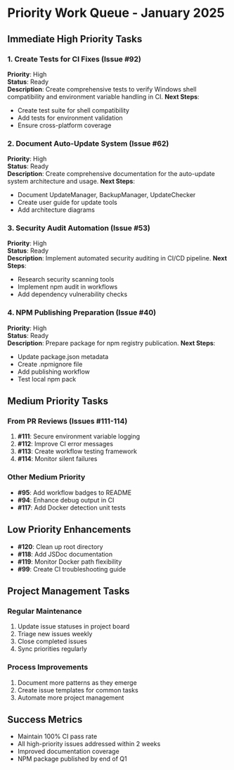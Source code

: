 # Priority Work Queue - January 2025

## Immediate High Priority Tasks

### 1. Create Tests for CI Fixes (Issue #92)
**Priority**: High  
**Status**: Ready  
**Description**: Create comprehensive tests to verify Windows shell compatibility and environment variable handling in CI.
**Next Steps**:
- Create test suite for shell compatibility
- Add tests for environment validation
- Ensure cross-platform coverage

### 2. Document Auto-Update System (Issue #62)  
**Priority**: High  
**Status**: Ready  
**Description**: Create comprehensive documentation for the auto-update system architecture and usage.
**Next Steps**:
- Document UpdateManager, BackupManager, UpdateChecker
- Create user guide for update tools
- Add architecture diagrams

### 3. Security Audit Automation (Issue #53)
**Priority**: High  
**Status**: Ready  
**Description**: Implement automated security auditing in CI/CD pipeline.
**Next Steps**:
- Research security scanning tools
- Implement npm audit in workflows
- Add dependency vulnerability checks

### 4. NPM Publishing Preparation (Issue #40)
**Priority**: High  
**Status**: Ready  
**Description**: Prepare package for npm registry publication.
**Next Steps**:
- Update package.json metadata
- Create .npmignore file
- Add publishing workflow
- Test local npm pack

## Medium Priority Tasks

### From PR Reviews (Issues #111-114)
1. **#111**: Secure environment variable logging
2. **#112**: Improve CI error messages  
3. **#113**: Create workflow testing framework
4. **#114**: Monitor silent failures

### Other Medium Priority
- **#95**: Add workflow badges to README
- **#94**: Enhance debug output in CI
- **#117**: Add Docker detection unit tests

## Low Priority Enhancements
- **#120**: Clean up root directory
- **#118**: Add JSDoc documentation
- **#119**: Monitor Docker path flexibility
- **#99**: Create CI troubleshooting guide

## Project Management Tasks

### Regular Maintenance
1. Update issue statuses in project board
2. Triage new issues weekly
3. Close completed issues
4. Sync priorities regularly

### Process Improvements
1. Document more patterns as they emerge
2. Create issue templates for common tasks
3. Automate more project management

## Success Metrics
- Maintain 100% CI pass rate
- All high-priority issues addressed within 2 weeks
- Improved documentation coverage
- NPM package published by end of Q1